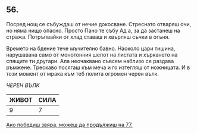 ## 56.

Посред нощ се събуждаш от нечие докосване. Стреснато отваряш
очи, но няма нищо опасно. Просто Пано те събу Ад а, за да застанеш
на стража. Потръпвайки от хлад ставаш и хвърляш съчки в огъня.

Времето на бдение тече мъчително бавно. Наоколо цари тишина,
нарушавана само от монотонния шепот на листата и хъркането на
спящите ти другари. Ала неочаквано съвсем наблизо се раздава
ръмжене. Трескаво посягаш към меча и го изтегляш от ножницата. И в
този момент от мрака към теб полита огромен черен вълк.

_ЧЕРЕН ВЪЛК_

ЖИВОТ | СИЛА
--- | ---
9 | 7

[Ако победиш звяра, можеш да продължиш на 77.](./77)
